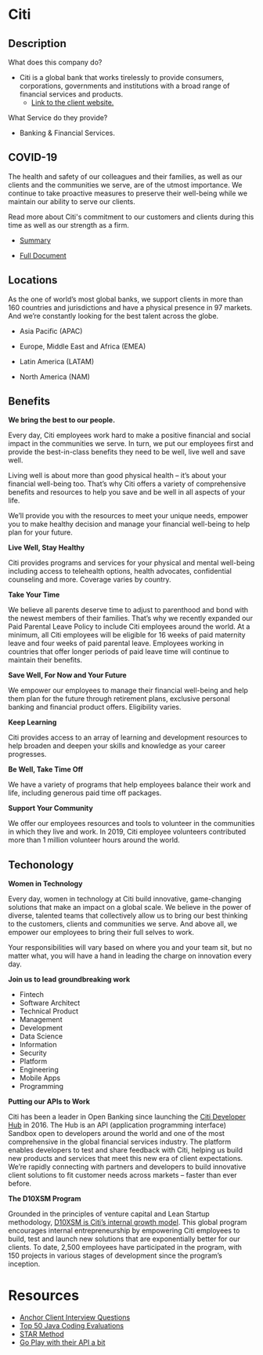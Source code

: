 # Citi

## Description

What does this company do?

-   Citi is a global bank that works tirelessly to provide consumers, corporations, governments and institutions with a broad range of financial services and products.
    -   [Link to the client website.](https://www.citigroup.com/citi/)

What Service do they provide?

-   Banking & Financial Services.

## COVID-19

The health and safety of our colleagues and their families, as well as our clients and the communities we serve, are of the utmost importance. We continue to take proactive measures to preserve their well-being while we maintain our ability to serve our clients.

Read more about Citi's commitment to our customers and clients during this time as well as our strength as a firm.

-   [Summary](https://www.citigroup.com/citi/about/data/citi_commitment_summary.pdf?ieNocache=685)

-   [Full Document](https://www.citigroup.com/citi/about/data/citi_commitment_full.pdf?ieNocache=112)

## Locations

As the one of world’s most global banks, we support clients in more than 160 countries and jurisdictions and have a physical presence in 97 markets. And we’re constantly looking for the best talent across the globe.

-   Asia Pacific (APAC)

-   Europe, Middle East and Africa (EMEA)

-   Latin America (LATAM)

-   North America (NAM)

## Benefits

**We bring the best to our people.**

Every day, Citi employees work hard to make a positive financial and social impact in the communities we serve. In turn, we put our employees first and provide the best-in-class benefits they need to be well, live well and save well.

Living well is about more than good physical health – it’s about your financial well-being too. That’s why Citi offers a variety of comprehensive benefits and resources to help you save and be well in all aspects of your life.

We’ll provide you with the resources to meet your unique needs, empower you to make healthy decision and manage your financial well-being to help plan for your future.

**Live Well, Stay Healthy**

Citi provides programs and services for your physical and mental well-being including access to telehealth options, health advocates, confidential counseling and more. Coverage varies by country.

**Take Your Time**

We believe all parents deserve time to adjust to parenthood and bond with the newest members of their families. That’s why we recently expanded our Paid Parental Leave Policy to include Citi employees around the world. At a minimum, all Citi employees will be eligible for 16 weeks of paid maternity leave and four weeks of paid parental leave. Employees working in countries that offer longer periods of paid leave time will continue to maintain their benefits.

**Save Well, For Now and Your Future**

We empower our employees to manage their financial well-being and help them plan for the future through retirement plans, exclusive personal banking and financial product offers. Eligibility varies.

**Keep Learning**

Citi provides access to an array of learning and development resources to help broaden and deepen your skills and knowledge as your career progresses.

**Be Well, Take Time Off**

We have a variety of programs that help employees balance their work and life, including generous paid time off packages.

**Support Your Community**

We offer our employees resources and tools to volunteer in the communities in which they live and work. In 2019, Citi employee volunteers contributed more than 1 million volunteer hours around the world.

## Techonology

**Women in Technology**

Every day, women in technology at Citi build innovative, game-changing solutions that make an impact on a global scale. We believe in the power of diverse, talented teams that collectively allow us to bring our best thinking to the customers, clients and communities we serve. And above all, we empower our employees to bring their full selves to work.

Your responsibilities will vary based on where you and your team sit, but no matter what, you will have a hand in leading the charge on innovation every day.

**Join us to lead groundbreaking work**

-   Fintech
-   Software Architect
-   Technical Product
-   Management
-   Development
-   Data Science
-   Information
-   Security
-   Platform
-   Engineering
-   Mobile Apps
-   Programming

**Putting our APIs to Work**

Citi has been a leader in Open Banking since launching the [Citi Developer Hub](https://sandbox.developerhub.citi.com/us/home) in 2016. The Hub is an API (application programming interface) Sandbox open to developers around the world and one of the most comprehensive in the global financial services industry. The platform enables developers to test and share feedback with Citi, helping us build new products and services that meet this new era of client expectations. We’re rapidly connecting with partners and developers to build innovative client solutions to fit customer needs across markets – faster than ever before.

**The D10XSM Program**

Grounded in the principles of venture capital and Lean Startup methodology, [D10XSM is Citi’s internal growth model](https://citi.com/ventures/d10x.html). This global program encourages internal entrepreneurship by empowering Citi employees to build, test and launch new solutions that are exponentially better for our clients. To date, 2,500 employees have participated in the program, with 150 projects in various stages of development since the program’s inception.

# Resources

-   [Anchor Client Interview Questions](https://quizlet.com/715020477/anchor-client-interview-style-questions-flash-cards/)
-   [Top 50 Java Coding Evaluations](https://javarevisited.blogspot.com/2017/07/top-50-java-programs-from-coding-Interviews.html)
-   [STAR Method](https://www.indeed.com/career-advice/interviewing/how-to-use-the-star-interview-response-technique)
-   [Go Play with their API a bit](https://sandbox.developerhub.citi.com/us/home)
